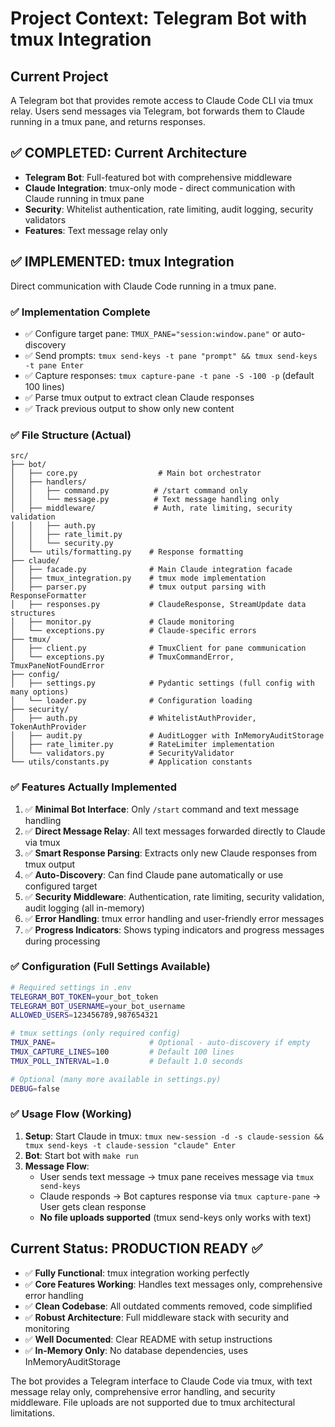 # Project Context: Telegram Bot with tmux Integration

## Current Project

A Telegram bot that provides remote access to Claude Code CLI via tmux relay. Users send messages via Telegram, bot forwards them to Claude running in a tmux pane, and returns responses.

## ✅ COMPLETED: Current Architecture

- **Telegram Bot**: Full-featured bot with comprehensive middleware
- **Claude Integration**: tmux-only mode - direct communication with Claude running in tmux pane
- **Security**: Whitelist authentication, rate limiting, audit logging, security validators
- **Features**: Text message relay only

## ✅ IMPLEMENTED: tmux Integration

Direct communication with Claude Code running in a tmux pane.

### ✅ Implementation Complete

- ✅ Configure target pane: `TMUX_PANE="session:window.pane"` or auto-discovery
- ✅ Send prompts: `tmux send-keys -t pane "prompt" && tmux send-keys -t pane Enter`
- ✅ Capture responses: `tmux capture-pane -t pane -S -100 -p` (default 100 lines)
- ✅ Parse tmux output to extract clean Claude responses
- ✅ Track previous output to show only new content

### ✅ File Structure (Actual)

```
src/
├── bot/
│   ├── core.py                  # Main bot orchestrator
│   ├── handlers/
│   │   ├── command.py          # /start command only
│   │   └── message.py          # Text message handling only
│   ├── middleware/             # Auth, rate limiting, security validation
│   │   ├── auth.py
│   │   ├── rate_limit.py
│   │   └── security.py
│   └── utils/formatting.py    # Response formatting
├── claude/
│   ├── facade.py              # Main Claude integration facade
│   ├── tmux_integration.py    # tmux mode implementation
│   ├── parser.py              # tmux output parsing with ResponseFormatter
│   ├── responses.py           # ClaudeResponse, StreamUpdate data structures
│   ├── monitor.py             # Claude monitoring
│   └── exceptions.py          # Claude-specific errors
├── tmux/
│   ├── client.py              # TmuxClient for pane communication
│   └── exceptions.py          # TmuxCommandError, TmuxPaneNotFoundError
├── config/
│   ├── settings.py            # Pydantic settings (full config with many options)
│   └── loader.py              # Configuration loading
├── security/
│   ├── auth.py                # WhitelistAuthProvider, TokenAuthProvider
│   ├── audit.py               # AuditLogger with InMemoryAuditStorage
│   ├── rate_limiter.py        # RateLimiter implementation
│   └── validators.py          # SecurityValidator
└── utils/constants.py         # Application constants
```

### ✅ Features Actually Implemented

1. ✅ **Minimal Bot Interface**: Only `/start` command and text message handling
2. ✅ **Direct Message Relay**: All text messages forwarded directly to Claude via tmux
3. ✅ **Smart Response Parsing**: Extracts only new Claude responses from tmux output
4. ✅ **Auto-Discovery**: Can find Claude pane automatically or use configured target
5. ✅ **Security Middleware**: Authentication, rate limiting, security validation, audit logging (all in-memory)
6. ✅ **Error Handling**: tmux error handling and user-friendly error messages
7. ✅ **Progress Indicators**: Shows typing indicators and progress messages during processing

### ✅ Configuration (Full Settings Available)

```bash
# Required settings in .env
TELEGRAM_BOT_TOKEN=your_bot_token
TELEGRAM_BOT_USERNAME=your_bot_username
ALLOWED_USERS=123456789,987654321

# tmux settings (only required config)
TMUX_PANE=                     # Optional - auto-discovery if empty
TMUX_CAPTURE_LINES=100         # Default 100 lines
TMUX_POLL_INTERVAL=1.0         # Default 1.0 seconds

# Optional (many more available in settings.py)
DEBUG=false
```

### ✅ Usage Flow (Working)

1. **Setup**: Start Claude in tmux: `tmux new-session -d -s claude-session && tmux send-keys -t claude-session "claude" Enter`
2. **Bot**: Start bot with `make run`
3. **Message Flow**:
   - User sends text message → tmux pane receives message via `tmux send-keys`
   - Claude responds → Bot captures response via `tmux capture-pane` → User gets clean response
   - **No file uploads supported** (tmux send-keys only works with text)

## Current Status: PRODUCTION READY ✅

- ✅ **Fully Functional**: tmux integration working perfectly
- ✅ **Core Features Working**: Handles text messages only, comprehensive error handling
- ✅ **Clean Codebase**: All outdated comments removed, code simplified
- ✅ **Robust Architecture**: Full middleware stack with security and monitoring
- ✅ **Well Documented**: Clear README with setup instructions
- ✅ **In-Memory Only**: No database dependencies, uses InMemoryAuditStorage

The bot provides a Telegram interface to Claude Code via tmux, with text message relay only, comprehensive error handling, and security middleware. File uploads are not supported due to tmux architectural limitations.
